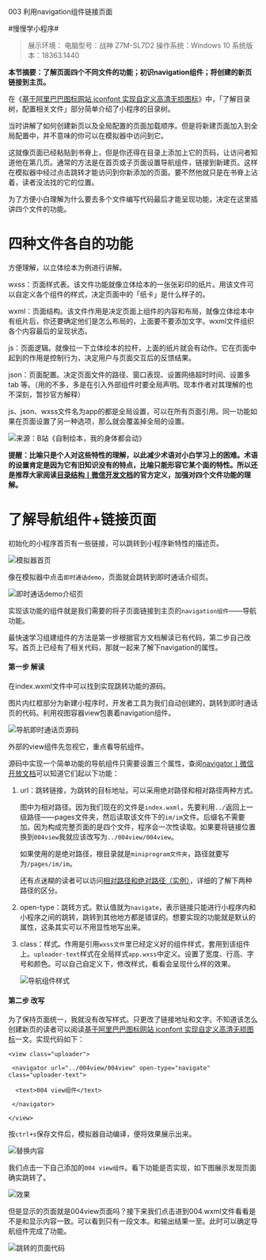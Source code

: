 003 利用navigation组件链接页面

#慢慢学小程序#
> 展示环境：
> 电脑型号：战神 Z7M-SL7D2
> 操作系统：Windows 10 
> 系统版本：18363.1440

**本节摘要：了解页面四个不同文件的功能；初识navigation组件；将创建的新页链接到主页。**

在《[基于阿里巴巴图标网站 iconfont 实现自定义高清无损图标](https://mp.weixin.qq.com/s/tG2KS0b1gsT5CPMDxjBy7g)》中，「了解目录树，配置相关文件」部分简单介绍了小程序的目录树。

当时讲解了如何创建新页以及全局配置的页面加载顺序。但是将新建页面加入到全局配置中，并不意味的你可以在模拟器中访问到它。

这就像页面已经粘贴到书脊上，但是你还得在目录上添加上它的页码，让访问者知道他在第几页。通常的方法是在首页或子页面设置导航组件，链接到新建页。这样在模拟器中经过点击跳转才能访问到你新添加的页面。要不然他就只是在书脊上沾着，读者没法找的它的位置。

为了方便小白理解为什么要去多个文件编写代码最后才能呈现功能，决定在这里插讲四个文件的功能。

# 四种文件各自的功能

方便理解，以立体绘本为例进行讲解。

wxss：页面样式表。该文件功能就像立体绘本的一张张彩印的纸片。用该文件可以自定义各个组件的样式，决定页面中的「纸卡」是什么样子的。

wxml：页面结构。该文件作用是决定页面上组件的内容和布局，就像立体绘本中有纸片后，你还要确定他们是怎么布局的，上面要不要添加文字。wxml文件组织各个内容最后的呈现状态。

js：页面逻辑。就像拉一下立体绘本的拉杆，上面的纸片就会有动作。它在页面中起到的作用是控制行为，决定用户与页面交互后的反馈结果。

json：页面配置。决定页面文件的路径、窗口表现、设置网络超时时间、设置多 tab 等。（用的不多，多是在引入外部组件时要全局声明。现本作者对其理解的也不深刻，暂抄官方解释）

js、json、wxss文件名为app的都是全局设置，可以在所有页面引用。同一功能如果在页面设置了另一种选项，那么就会覆盖掉全局的设置。

![来源：B站《自制绘本，我的身体都会动》](https://gitee.com/findingjack/write-picture/raw/master/20210417102026.png)

**提醒：比喻只是个人对这些特性的理解，以此减少术语对小白学习上的困难。术语的设置肯定是因为它有旧知识没有的特点，比喻只能形容它某个面的特性。所以还是推荐大家阅读[目录结构丨微信开发文档](https://developers.weixin.qq.com/miniprogram/dev/framework/structure.html)的官方定义，加强对四个文件功能的理解。**

# 了解导航组件+链接页面

初始化的小程序首页有一些链接，可以跳转到小程序新特性的描述页。

![模拟器首页](https://gitee.com/findingjack/write-picture/raw/master/20210416102509.png)

像在模拟器中点击`即时通话demo`，页面就会跳转到即时通话介绍页。

![即时通话demo介绍页](https://gitee.com/findingjack/write-picture/raw/master/20210416102655.png)

实现该功能的组件就是我们需要的将子页面链接到主页的`navigation组件`——导航功能。

最快速学习组建组件的方法是第一步根据官方文档解读已有代码，第二步自己改写。首页上已经有了相关代码，那就一起来了解下navigation的属性。

#### 第一步 解读

在index.wxml文件中可以找到实现跳转功能的源码。

图片内红框部分为新建小程序时，开发者工具为我们自动创建的，跳转到即时通话页的代码。利用视图容器view包裹着navigation组件。

![导航即时通话页源码](https://gitee.com/findingjack/write-picture/raw/master/20210417223131.png)

外部的view组件先忽视它，重点看导航组件。

源码中实现一个简单功能的导航组件只需要设置三个属性，查阅[navigator丨微信开放文档](https://developers.weixin.qq.com/miniprogram/dev/component/navigator.html?)可以知道它们起以下功能：

1. url：跳转链接，为跳转的目标地址。可以采用绝对路径和相对路径两种方式。

   图中为相对路径。因为我们现在的文件是`index.wxml`，先要利用`../`返回上一级路径——pages文件夹，然后读取该文件下的`im/im`文件。后缀名不需要加。因为构成完整页面的是四个文件，程序会一次性读取。如果要将链接位置换到`004view`我就应该改写为`../004view/004view`。

   如果使用的是绝对路径，根目录就是`miniprogram文件夹`，路径就要写为`/pages/im/im`。

   还有点迷糊的读者可以访问[相对路径和绝对路径（实例）](https://www.cnblogs.com/shireyhu/p/7827194.html)，详细的了解下两种路径的区分。

2. open-type：跳转方式。默认值就为`navigate`，表示链接只能进行小程序内和小程序之间的跳转，跳转到其他地方都是错误的。想要实现的功能就是默认的属性，这条其实可以不用显性地写出来。

3. class：样式。作用是引用`wxss文件`里已经定义好的组件样式，套用到该组件上。`uploader-text`样式在全局样式`app.wxss`中定义。设置了宽度、行高、字号和颜色。可以自己自定义下，修改样式，看看会呈现什么样的效果。

   ![导航组件样式](https://gitee.com/findingjack/write-picture/raw/master/20210418001058.png)

#### 第二步 改写

为了保持页面统一，我就没有改写样式。只更改了链接地址和文字。不知道该怎么创建新页的读者可以阅读[基于阿里巴巴图标网站 iconfont 实现自定义高清无损图标](https://mp.weixin.qq.com/s/tG2KS0b1gsT5CPMDxjBy7g)一文。实现代码如下：

```
<view class="uploader">

 <navigator url="../004view/004view" open-type="navigate" class="uploader-text">

  <text>004 view组件</text>

 </navigator>

</view>
```

按`ctrl+s`保存文件后，模拟器自动编译，便将效果展示出来。

![替换内容](https://gitee.com/findingjack/write-picture/raw/master/20210418002354.png)

我们点击一下自己添加的`004 view组件`。看下功能是否实现，如下图展示发现页面确实跳转了。

![效果](https://gitee.com/findingjack/write-picture/raw/master/20210418002420.png)

但是显示的页面就是004view页面吗？接下来我们点击进到004.wxml文件看看是不是和显示内容一致。可以看到只有一段文本。和输出结果一至。此时可以确定导航组件完成了功能。

![跳转的页面代码](https://gitee.com/findingjack/write-picture/raw/master/20210418002455.png)
